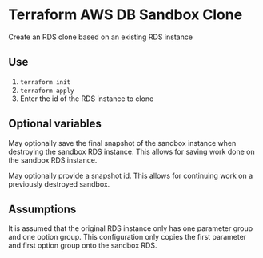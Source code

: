 # Terraform AWS DB Sandbox Clone
Create an RDS clone based on an existing RDS instance

## Use
1. `terraform init`
1. `terraform apply`
1. Enter the id of the RDS instance to clone

## Optional variables
May optionally save the final snapshot of the sandbox instance when destroying the sandbox RDS instance.
This allows for saving work done on the sandbox RDS instance.

May optionally provide a snapshot id. This allows for continuing work on a previously destroyed sandbox.

## Assumptions
It is assumed that the original RDS instance only has one parameter group and one option group. This 
configuration only copies the first parameter and first option group onto the sandbox RDS.